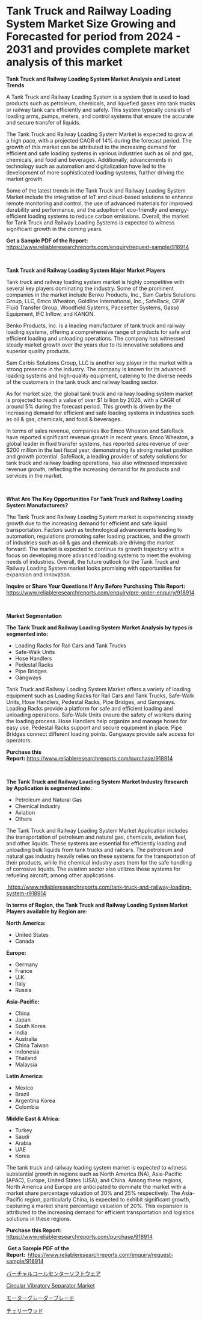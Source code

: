 <p><h1>Tank Truck and Railway Loading System Market Size Growing and Forecasted for period from 2024 - 2031 and provides complete market analysis of this market</h1></p><p><strong>Tank Truck and Railway Loading System Market Analysis and Latest Trends</strong></p>
<p><p>A Tank Truck and Railway Loading System is a system that is used to load products such as petroleum, chemicals, and liquefied gases into tank trucks or railway tank cars efficiently and safely. This system typically consists of loading arms, pumps, meters, and control systems that ensure the accurate and secure transfer of liquids.</p><p>The Tank Truck and Railway Loading System Market is expected to grow at a high pace, with a projected CAGR of 14% during the forecast period. The growth of this market can be attributed to the increasing demand for efficient and safe loading systems in various industries such as oil and gas, chemicals, and food and beverages. Additionally, advancements in technology such as automation and digitalization have led to the development of more sophisticated loading systems, further driving the market growth.</p><p>Some of the latest trends in the Tank Truck and Railway Loading System Market include the integration of IoT and cloud-based solutions to enhance remote monitoring and control, the use of advanced materials for improved durability and performance, and the adoption of eco-friendly and energy-efficient loading systems to reduce carbon emissions. Overall, the market for Tank Truck and Railway Loading Systems is expected to witness significant growth in the coming years.</p></p>
<p><strong>Get a Sample PDF of the Report:&nbsp;</strong> <a href="https://www.reliableresearchreports.com/enquiry/request-sample/918914">https://www.reliableresearchreports.com/enquiry/request-sample/918914</a></p>
<p>&nbsp;</p>
<p><strong>Tank Truck and Railway Loading System Major Market Players</strong></p>
<p><p>Tank truck and railway loading system market is highly competitive with several key players dominating the industry. Some of the prominent companies in the market include Benko Products, Inc., Sam Carbis Solutions Group, LLC, Emco Wheaton, Goldline International, Inc., SafeRack, OPW Fluid Transfer Group, Woodfield Systems, Pacesetter Systems, Gassó Equipment, IFC Inflow, and KANON.</p><p>Benko Products, Inc. is a leading manufacturer of tank truck and railway loading systems, offering a comprehensive range of products for safe and efficient loading and unloading operations. The company has witnessed steady market growth over the years due to its innovative solutions and superior quality products.</p><p>Sam Carbis Solutions Group, LLC is another key player in the market with a strong presence in the industry. The company is known for its advanced loading systems and high-quality equipment, catering to the diverse needs of the customers in the tank truck and railway loading sector.</p><p>As for market size, the global tank truck and railway loading system market is projected to reach a value of over $1 billion by 2026, with a CAGR of around 5% during the forecast period. This growth is driven by the increasing demand for efficient and safe loading systems in industries such as oil & gas, chemicals, and food & beverages.</p><p>In terms of sales revenue, companies like Emco Wheaton and SafeRack have reported significant revenue growth in recent years. Emco Wheaton, a global leader in fluid transfer systems, has reported sales revenue of over $200 million in the last fiscal year, demonstrating its strong market position and growth potential. SafeRack, a leading provider of safety solutions for tank truck and railway loading operations, has also witnessed impressive revenue growth, reflecting the increasing demand for its products and services in the market.</p></p>
<p>&nbsp;</p>
<p><strong>What Are The Key Opportunities For Tank Truck and Railway Loading System Manufacturers?</strong></p>
<p><p>The Tank Truck and Railway Loading System market is experiencing steady growth due to the increasing demand for efficient and safe liquid transportation. Factors such as technological advancements leading to automation, regulations promoting safer loading practices, and the growth of industries such as oil & gas and chemicals are driving the market forward. The market is expected to continue its growth trajectory with a focus on developing more advanced loading systems to meet the evolving needs of industries. Overall, the future outlook for the Tank Truck and Railway Loading System market looks promising with opportunities for expansion and innovation.</p></p>
<p><strong>Inquire or Share Your Questions If Any Before Purchasing This Report:</strong> <a href="https://www.reliableresearchreports.com/enquiry/pre-order-enquiry/918914">https://www.reliableresearchreports.com/enquiry/pre-order-enquiry/918914</a></p>
<p>&nbsp;</p>
<p><strong>Market Segmentation</strong></p>
<p><strong>The Tank Truck and Railway Loading System Market Analysis by types is segmented into:</strong></p>
<p><ul><li>Loading Racks for Rail Cars and Tank Trucks</li><li>Safe-Walk Units</li><li>Hose Handlers</li><li>Pedestal Racks</li><li>Pipe Bridges</li><li>Gangways</li></ul></p>
<p><p>Tank Truck and Railway Loading System Market offers a variety of loading equipment such as Loading Racks for Rail Cars and Tank Trucks, Safe-Walk Units, Hose Handlers, Pedestal Racks, Pipe Bridges, and Gangways. Loading Racks provide a platform for safe and efficient loading and unloading operations. Safe-Walk Units ensure the safety of workers during the loading process. Hose Handlers help organize and manage hoses for easy use. Pedestal Racks support and secure equipment in place. Pipe Bridges connect different loading points. Gangways provide safe access for operators.</p></p>
<p><strong>Purchase this Report:&nbsp;</strong><a href="https://www.reliableresearchreports.com/purchase/918914">https://www.reliableresearchreports.com/purchase/918914</a></p>
<p>&nbsp;</p>
<p><strong>The Tank Truck and Railway Loading System Market Industry Research by Application is segmented into:</strong></p>
<p><ul><li>Petroleum and Natural Gas</li><li>Chemical Industry</li><li>Aviation</li><li>Others</li></ul></p>
<p><p>The Tank Truck and Railway Loading System Market Application includes the transportation of petroleum and natural gas, chemicals, aviation fuel, and other liquids. These systems are essential for efficiently loading and unloading bulk liquids from tank trucks and railcars. The petroleum and natural gas industry heavily relies on these systems for the transportation of their products, while the chemical industry uses them for the safe handling of corrosive liquids. The aviation sector also utilizes these systems for refueling aircraft, among other applications.</p></p>
<p><a href="https://www.reliableresearchreports.com/tank-truck-and-railway-loading-system-r918914">&nbsp;https://www.reliableresearchreports.com/tank-truck-and-railway-loading-system-r918914</a></p>
<p><strong>In terms of Region, the Tank Truck and Railway Loading System Market Players available by Region are:</strong></p>
<p>
    <p> <strong> North America: </strong>
        <ul>
            <li>United States</li>
            <li>Canada</li>
        </ul>
        </p> 
    <p> <strong> Europe: </strong>
        <ul>
            <li>Germany</li>
            <li>France</li>
            <li>U.K.</li>
            <li>Italy</li>
            <li>Russia</li>
        </ul>
        </p> 
    <p> <strong> Asia-Pacific: </strong>
        <ul>
            <li>China</li>
            <li>Japan</li>
            <li>South Korea</li>
            <li>India</li>
            <li>Australia</li>
            <li>China Taiwan</li>
            <li>Indonesia</li>
            <li>Thailand</li>
            <li>Malaysia</li>
        </ul>
        </p> 
    <p> <strong> Latin America: </strong>
        <ul>
            <li>Mexico</li>
            <li>Brazil</li>
            <li>Argentina Korea</li>
            <li>Colombia</li>
        </ul>
        </p> 
    <p> <strong> Middle East & Africa: </strong>
        <ul>
            <li>Turkey</li>
            <li>Saudi</li>
            <li>Arabia</li>
            <li>UAE</li>
            <li>Korea</li>
        </ul>
    </p>
    </p>
<p><p>The tank truck and railway loading system market is expected to witness substantial growth in regions such as North America (NA), Asia-Pacific (APAC), Europe, United States (USA), and China. Among these regions, North America and Europe are anticipated to dominate the market with a market share percentage valuation of 30% and 25% respectively. The Asia-Pacific region, particularly China, is expected to exhibit significant growth, capturing a market share percentage valuation of 20%. This expansion is attributed to the increasing demand for efficient transportation and logistics solutions in these regions.</p></p>
<p><strong>Purchase this Report: </strong><a href="https://www.reliableresearchreports.com/purchase/918914">https://www.reliableresearchreports.com/purchase/918914</a></p>
<p>&nbsp;<strong>Get a Sample PDF of the Report:&nbsp;&nbsp;</strong><a href="https://www.reliableresearchreports.com/enquiry/request-sample/918914">https://www.reliableresearchreports.com/enquiry/request-sample/918914</a></p>
<p><strong></strong></p>
<p><p><a href="https://github.com/KaydenJohns1964/Market-Research-Report-List-1/blob/main/456380438997.md">バーチャルコールセンターソフトウェア</a></p><p><a href="https://github.com/mancsybtousav/Market-Research-Report-List-2/blob/main/circular-vibratory-separator-market.md">Circular Vibratory Separator Market</a></p><p><a href="https://medium.com/@kimalker_178/%E3%83%A2%E3%83%BC%E3%82%BF%E3%83%BC%E3%82%B0%E3%83%AC%E3%83%BC%E3%83%80%E3%83%BC%E3%83%96%E3%83%AC%E3%83%BC%E3%83%89%E3%81%AE%E5%B8%82%E5%A0%B4%E3%82%B7%E3%82%A7%E3%82%A2%E3%81%AE%E9%80%B2%E5%8C%96%E3%81%A8%E5%B8%82%E5%A0%B4%E6%88%90%E9%95%B7%E3%83%88%E3%83%AC%E3%83%B3%E3%83%892024%E5%B9%B4%E3%81%8B%E3%82%892031%E5%B9%B4%E3%81%BE%E3%81%A7-68c85533525d">モーターグレーダーブレード</a></p><p><a href="https://github.com/decker5351/Market-Research-Report-List-1/blob/main/947925338998.md">チェリーウッド</a></p></p>